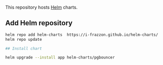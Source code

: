 This repository hosts [Helm](https://helm.sh) charts.

## Add Helm repository

```bash
helm repo add helm-charts  https://i-frazzon.github.io/helm-charts/
helm repo update

## Install chart
```
```bash
helm upgrade --install app helm-charts/pgbouncer

